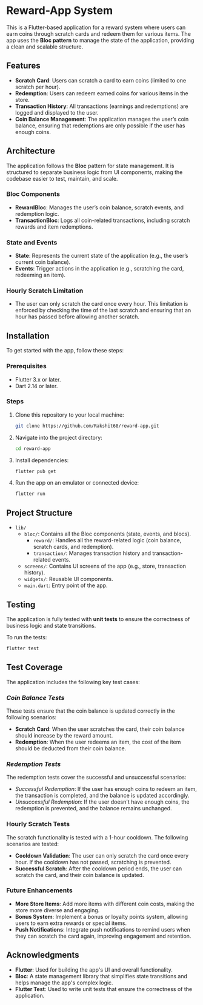# Reward-App System

This is a Flutter-based application for a reward system where users can earn coins through scratch cards and redeem them for various items. The app uses the **Bloc pattern** to manage the state of the application, providing a clean and scalable structure.

## Features
- **Scratch Card**: Users can scratch a card to earn coins (limited to one scratch per hour).
- **Redemption**: Users can redeem earned coins for various items in the store.
- **Transaction History**: All transactions (earnings and redemptions) are logged and displayed to the user.
- **Coin Balance Management**: The application manages the user’s coin balance, ensuring that redemptions are only possible if the user has enough coins.

## Architecture

The application follows the **Bloc** pattern for state management. It is structured to separate business logic from UI components, making the codebase easier to test, maintain, and scale.

### **Bloc Components**
- **RewardBloc**: Manages the user’s coin balance, scratch events, and redemption logic.
- **TransactionBloc**: Logs all coin-related transactions, including scratch rewards and item redemptions.

### **State and Events**
- **State**: Represents the current state of the application (e.g., the user’s current coin balance).
- **Events**: Trigger actions in the application (e.g., scratching the card, redeeming an item).

### **Hourly Scratch Limitation**
- The user can only scratch the card once every hour. This limitation is enforced by checking the time of the last scratch and ensuring that an hour has passed before allowing another scratch.

## Installation

To get started with the app, follow these steps:

### Prerequisites
- Flutter 3.x or later.
- Dart 2.14 or later.

### Steps
1. Clone this repository to your local machine:
    ```bash
    git clone https://github.com/Rakshit68/reward-app.git
    ```
2. Navigate into the project directory:
    ```bash
    cd reward-app
    ```
3. Install dependencies:
    ```bash
    flutter pub get
    ```
4. Run the app on an emulator or connected device:
    ```bash
    flutter run
    ```

## Project Structure

- `lib/`
  - `bloc/`: Contains all the Bloc components (state, events, and blocs).
    - `reward/`: Handles all the reward-related logic (coin balance, scratch cards, and redemption).
    - `transaction/`: Manages transaction history and transaction-related events.
  - `screens/`: Contains UI screens of the app (e.g., store, transaction history).
  - `widgets/`: Reusable UI components.
  - `main.dart`: Entry point of the app.

## Testing

The application is fully tested with **unit tests** to ensure the correctness of business logic and state transitions.

To run the tests:

```bash
flutter test
```

## Test Coverage

The application includes the following key test cases:

### *Coin Balance Tests*
These tests ensure that the coin balance is updated correctly in the following scenarios:

- **Scratch Card**: When the user scratches the card, their coin balance should increase by the reward amount.
- **Redemption**: When the user redeems an item, the cost of the item should be deducted from their coin balance.

### *Redemption Tests*
The redemption tests cover the successful and unsuccessful scenarios:

- *Successful Redemption*: If the user has enough coins to redeem an item, the transaction is completed, and the balance is updated accordingly.
- *Unsuccessful Redemption*: If the user doesn't have enough coins, the redemption is prevented, and the balance remains unchanged.

### **Hourly Scratch Tests**
The scratch functionality is tested with a 1-hour cooldown. The following scenarios are tested:

- **Cooldown Validation**: The user can only scratch the card once every hour. If the cooldown has not passed, scratching is prevented.
- **Successful Scratch**: After the cooldown period ends, the user can scratch the card, and their coin balance is updated.

### **Future Enhancements**

- **More Store Items**: Add more items with different coin costs, making the store more diverse and engaging.
- **Bonus System**: Implement a bonus or loyalty points system, allowing users to earn extra rewards or special items.
- **Push Notifications**: Integrate push notifications to remind users when they can scratch the card again, improving engagement and retention.

## Acknowledgments

- **Flutter**: Used for building the app's UI and overall functionality.
- **Bloc**: A state management library that simplifies state transitions and helps manage the app's complex logic.
- **Flutter Test**: Used to write unit tests that ensure the correctness of the application.
